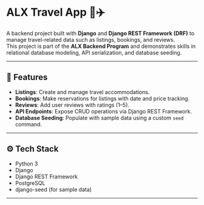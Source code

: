 # ALX Travel App 🏨✈️

A backend project built with **Django** and **Django REST Framework (DRF)** to manage travel-related data such as listings, bookings, and reviews.  
This project is part of the **ALX Backend Program** and demonstrates skills in relational database modeling, API serialization, and database seeding.

---

## 📌 Features
- **Listings**: Create and manage travel accommodations.
- **Bookings**: Make reservations for listings with date and price tracking.
- **Reviews**: Add user reviews with ratings (1–5).
- **API Endpoints**: Expose CRUD operations via Django REST Framework.
- **Database Seeding**: Populate with sample data using a custom `seed` command.

---

## ⚙️ Tech Stack
- Python 3
- Django
- Django REST Framework
- PostgreSQL 
- django-seed (for sample data)

---

